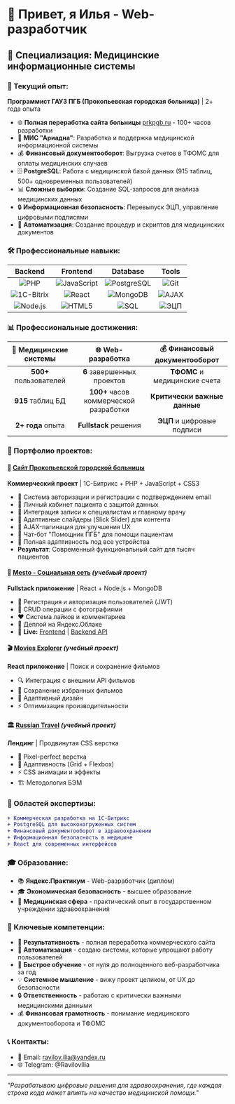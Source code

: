# 👋 Привет, я Илья - Web-разработчик

## 🏥 Специализация: Медицинские информационные системы

### 💼 Текущий опыт:
**Программист ГАУЗ ПГБ (Прокопьевская городская больница)** | 2+ года опыта
- 🌐 **Полная переработка сайта больницы** [prkpgb.ru](https://prkpgb.ru/) - 100+ часов разработки
- 🏥 **МИС "Ариадна"**: Разработка и поддержка медицинской информационной системы
- 💰 **Финансовый документооборот**: Выгрузка счетов в ТФОМС для оплаты медицинских случаев
- 🗄️ **PostgreSQL**: Работа с медицинской базой данных (915 таблиц, 500+ одновременных пользователей)
- 📊 **Сложные выборки**: Создание SQL-запросов для анализа медицинских данных
- 🔒 **Информационная безопасность**: Перевыпуск ЭЦП, управление цифровыми подписями
- 🔄 **Автоматизация**: Создание процедур и скриптов для медицинских документов

### 🛠 Профессиональные навыки:

<div align="center">

| Backend | Frontend | Database | Tools |
|:---:|:---:|:---:|:---:|
| ![PHP](https://img.shields.io/badge/-PHP-777BB4?style=for-the-badge&logo=php&logoColor=white) | ![JavaScript](https://img.shields.io/badge/-JavaScript-F7DF1E?style=for-the-badge&logo=javascript&logoColor=black) | ![PostgreSQL](https://img.shields.io/badge/-PostgreSQL-336791?style=for-the-badge&logo=postgresql&logoColor=white) | ![Git](https://img.shields.io/badge/-Git-F05032?style=for-the-badge&logo=git&logoColor=white) |
| ![1C-Bitrix](https://img.shields.io/badge/-1C_Bitrix-0066CC?style=for-the-badge&logo=1c&logoColor=white) | ![React](https://img.shields.io/badge/-React-61DAFB?style=for-the-badge&logo=react&logoColor=black) | ![MongoDB](https://img.shields.io/badge/-MongoDB-47A248?style=for-the-badge&logo=mongodb&logoColor=white) | ![AJAX](https://img.shields.io/badge/-AJAX-FF6B6B?style=for-the-badge) |
| ![Node.js](https://img.shields.io/badge/-Node.js-339933?style=for-the-badge&logo=node.js&logoColor=white) | ![HTML5](https://img.shields.io/badge/-HTML5-E34F26?style=for-the-badge&logo=html5&logoColor=white) | ![SQL](https://img.shields.io/badge/-SQL-4479A1?style=for-the-badge&logo=sql&logoColor=white) | ![ЭЦП](https://img.shields.io/badge/-ЭЦП-FF6B6B?style=for-the-badge) |

</div>

### 📊 Профессиональные достижения:

<div align="center">

| 🏥 Медицинские системы | 🌐 Web-разработка | 💰 Финансовый документооборот |
|:---:|:---:|:---:|
| **500+** пользователей | **6** завершенных проектов | **ТФОМС** и медицинские счета |
| **915** таблиц БД | **100+** часов коммерческой разработки | **Критически важные данные** |
| **2+ года** опыта | **Fullstack** решения | **ЭЦП** и цифровые подписи |

</div>

### 🚀 Портфолио проектов:

#### 🏥 [Сайт Прокопьевской городской больницы](https://prkpgb.ru/)
**Коммерческий проект** | 1С-Битрикс + PHP + JavaScript + CSS3
- 👥 Система авторизации и регистрации с подтверждением email
- 💼 Личный кабинет пациента с защитой данных
- 📅 Интеграция записи к специалистам и главному врачу
- 🎨 Адаптивные слайдеры (Slick Slider) для контента
- 🔄 AJAX-пагинация для улучшения UX
- 🤖 Чат-бот "Помощник ПГБ" для помощи пациентам
- 📱 Полная адаптивность под все устройства
- **Результат**: Современный функциональный сайт для тысяч пациентов

#### 🌟 [Mesto - Социальная сеть](https://github.com/angels132/react-mesto-api-full-gha) *(учебный проект)*
**Fullstack приложение** | React + Node.js + MongoDB
- 👥 Регистрация и авторизация пользователей (JWT)
- 📸 CRUD операции с фотографиями
- ❤️ Система лайков и комментариев
- 🚀 Деплой на Яндекс.Облаке
- 🔗 **Live:** [Frontend](https://miku.domainname.students.nomoredomainsicu.ru) | [Backend API](https://api.mikuname.students.nomoredomainsicu.ru)

#### 🎬 [Movies Explorer](https://github.com/angels132/movies-explorer-frontend) *(учебный проект)*
**React приложение** | Поиск и сохранение фильмов
- 🔍 Интеграция с внешним API фильмов
- 💾 Сохранение избранных фильмов
- 📱 Адаптивный дизайн
- ⚡ Оптимизация производительности

#### 🏛️ [Russian Travel](https://github.com/angels132/russian-travel) *(учебный проект)*
**Лендинг** | Продвинутая CSS верстка
- 🎨 Pixel-perfect верстка
- 📱 Адаптивность (Grid + Flexbox)
- ⚡ CSS анимации и эффекты
- 🏗️ Методология БЭМ

### 🎯 Областей экспертизы:

```diff
+ Коммерческая разработка на 1С-Битрикс
+ PostgreSQL для высоконагруженных систем
+ Финансовый документооборот в здравоохранении
+ Информационная безопасность в медицине
+ React для современных интерфейсов
```

### 🎓 Образование:
- 📚 **Яндекс.Практикум** - Web-разработчик (диплом)
- 🎓 **Экономическая безопасность** - высшее образование
- 🏥 **Медицинская сфера** - практический опыт в государственном учреждении здравоохранения

### 🤝 Ключевые компетенции:
- 🎯 **Результативность** - полная переработка коммерческого сайта
- 🔧 **Автоматизация** - создаю системы, которые упрощают работу пользователей
- 🧠 **Быстрое обучение** - от нуля до полноценного веб-разработчика за год
- 💡 **Системное мышление** - вижу проект целиком, от UX до безопасности
- 🔒 **Ответственность** - работаю с критически важными медицинскими данными
- 💰 **Финансовая грамотность** - понимание медицинского документооборота и ТФОМС

### 📞 Контакты:
- 📧 Email: ravilov.ilia@yandex.ru
- 🌐 Telegram: @RavilovIlia

---

*"Разрабатываю цифровые решения для здравоохранения, где каждая строка кода может влиять на качество медицинской помощи."*
